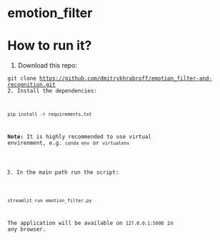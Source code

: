 ﻿# emotion_filter
# How to run it?

1. Download this repo:  

<code>git clone https://github.com/dmitrykhrabroff/emotion_filter-and-recognition.git
2. Install the dependencies:

<code>pip install -r requirements.txt</code>

**Note:** It is highly recommended to use virtual envirenment, e.g. `conda env` or `virtualenv`

3. In the main path run the script:  

<code>streamlit run emotion_filter.py</code>

The application will be available on `127.0.0.1:5000` in any browser.
